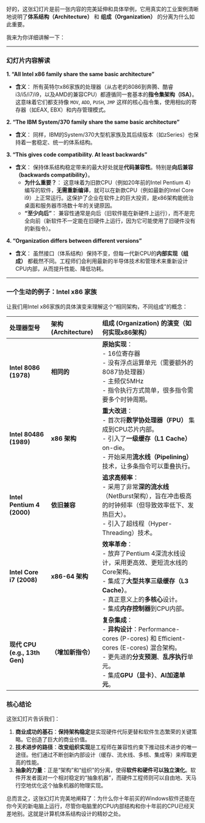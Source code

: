 好的，这张幻灯片是前一张内容的完美延伸和具体举例，它用真实的工业案例清晰地说明了**体系结构（Architecture）** 和 **组成（Organization）** 的分离为什么如此重要。

我来为你详细讲解一下：

---

### 幻灯片内容解读

**1. “All Intel x86 family share the same basic architecture”**
*   **含义**： 所有英特尔x86家族的处理器（从古老的8086到奔腾、酷睿i3/i5/i7/i9，以及AMD的兼容CPU）都遵循同一套基本的**指令集架构（ISA）**。这意味着它们都支持像 `MOV`, `ADD`, `PUSH`, `JMP` 这样的核心指令集，使用相似的寄存器（如EAX, EBX）和内存管理模式。

**2. “The IBM System/370 family share the same basic architecture”**
*   **含义**： 同样，IBM的System/370大型机家族及其后续版本（如zSeries）也保持着一套稳定、统一的体系结构。

**3. “This gives code compatibility. At least backwards”**
*   **含义**： 保持体系结构稳定带来的最大好处就是**代码兼容性**。特别是**向后兼容（backwards compatibility）**。
    *   **为什么重要？**： 这意味着为旧款CPU（例如20年前的Intel Pentium 4）编写的软件，**无需重新编译**，就可以在新款CPU（例如最新的Intel Core i9）上正常运行。这保护了企业在软件上的巨大投资，是x86架构能统治桌面和服务器市场数十年的关键原因。
    *   **“至少向后”**： 兼容性通常是向后（旧软件能在新硬件上运行），而不是完全向前（新软件不一定能在旧硬件上运行，因为它可能使用了旧硬件没有的新指令）。

**4. “Organization differs between different versions”**
*   **含义**： 虽然接口（体系结构）保持不变，但每一代新CPU的**内部实现（组成）** 都截然不同。工程师们会利用最新的半导体技术和管理术来重新设计CPU内部，从而提升性能、降低功耗。

---

### 一个生动的例子：Intel x86 家族

让我们用Intel x86家族的具体演变来理解这个“相同架构，不同组成”的概念：

| 处理器型号 | 架构 (Architecture) | 组成 (Organization) 的演变（如何实现x86架构） |
| :--- | :--- | :--- |
| **Intel 8086 (1978)** | **相同的** | **原始实现**： <br>- 16位寄存器<br>- 没有浮点运算单元（需要额外的8087协处理器）<br>- 主频仅5MHz<br>- 指令执行方式简单，很多指令需要多个时钟周期。 |
| **Intel 80486 (1989)** | **x86 架构** | **重大改进**： <br>- 首次将**数学协处理器（FPU）** 集成到CPU芯片内部。<br>- 引入了**一级缓存（L1 Cache）** on-die。<br>- 开始采用**流水线（Pipelining）** 技术，让多条指令可以重叠执行。 |
| **Intel Pentium 4 (2000)** | **依旧兼容** | **追求高频率**： <br>- 采用了非常**深的流水线**（NetBurst架构），旨在冲击极高的时钟频率（但导致效率低下、发热巨大）。<br>- 引入了超线程（Hyper-Threading）技术。 |
| **Intel Core i7 (2008)** | **x86-64 架构** | **效率革命**： <br>- 放弃了Pentium 4深流水线设计，采用更高效、更短流水线的Core架构。<br>- 集成了**大型共享三级缓存（L3 Cache）**。<br>- 真正意义上的**多核心**设计。<br>- 集成**内存控制器**到CPU内部。 |
| **现代 CPU (e.g., 13th Gen)** | **（增加新指令）** | **复杂集成**： <br>- **异构设计**：Performance-cores (P-cores) 和 Efficient-cores (E-cores) 混合架构。<br>- 更先进的**分支预测**、**乱序执行**单元。<br>- 集成**GPU（显卡）**、**AI加速单元**。 |

### 核心结论

这张幻灯片告诉我们：

1.  **商业成功的基石**：**保持架构稳定**是实现硬件代际更替和软件生态繁荣的关键策略。它创造了巨大的商业价值。
2.  **技术进步的路径**：**改变组织实现**是工程师在兼容性约束下推动技术进步的唯一途径。他们通过不断创新内部设计（缓存、流水线、多核、集成等）来榨取更高的性能。
3.  **抽象的力量**：正是“架构”和“组织”的分离，使得**软件和硬件可以独立演化**。软件开发者面对一个相对稳定的“抽象机器”，而硬件工程师则可以自由地、天马行空地优化这个抽象机器的物理实现。

总而言之，这张幻灯片完美地阐释了：为什么你十年前买的Windows软件还能在你今天的新电脑上运行，尽管你电脑里的CPU内部结构和你十年前的CPU已经天差地别。这就是计算机体系结构设计的精妙之处。